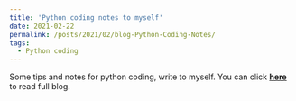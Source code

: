 ```yaml
---
title: 'Python coding notes to myself'
date: 2021-02-22
permalink: /posts/2021/02/blog-Python-Coding-Notes/
tags:
  - Python coding
---
```


Some tips and notes for python coding, write to myself. You can click [**here**](https://zhuanlan.zhihu.com/p/352090559) to read full blog.
